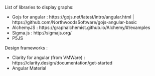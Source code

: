 List of libraries to display graphs:
<ul>
	<li>Gojs for angular : https://gojs.net/latest/intro/angular.html  |   https://github.com/NorthwoodsSoftware/gojs-angular-basic</li>
	<li>AlchemyJS : https://graphalchemist.github.io/Alchemy/#/examples</li>
	<li>Sigma.js : http://sigmajs.org/</li>
	<li>P5JS</li>
</ul>

Design frameworks :
<ul>
    <li>Clarity for angular (from VMWare) : https://clarity.design/documentation/get-started</li>
    <li>Angular Material</li>
</ul>
